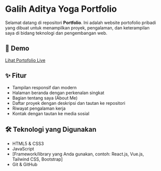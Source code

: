 # Galih Aditya Yoga Portfolio

Selamat datang di repositori **Portfolio**. Ini adalah website portofolio pribadi yang dibuat untuk menampilkan proyek, pengalaman, dan keterampilan saya di bidang teknologi dan pengembangan web.

## 🔗 Demo

[Lihat Portofolio Live](https://your-username.github.io/your-portfolio-repo/)  

## ✨ Fitur

- Tampilan responsif dan modern
- Halaman beranda dengan perkenalan singkat
- Bagian tentang saya (About Me)
- Daftar proyek dengan deskripsi dan tautan ke repositori
- Riwayat pengalaman kerja
- Kontak dengan tautan ke media sosial

## 🛠️ Teknologi yang Digunakan

- HTML5 & CSS3
- JavaScript
- [Framework/library yang Anda gunakan, contoh: React.js, Vue.js, Tailwind CSS, Bootstrap]
- Git & GitHub
